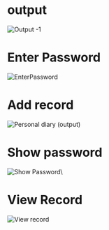 # output 

![Output -1](https://user-images.githubusercontent.com/98948425/155307339-bd4a8428-c72c-4810-9b5f-ad2408595ec3.png)

# Enter Password

 ![EnterPassword](https://user-images.githubusercontent.com/98948425/155308110-9094ef44-8fbe-4d63-8c51-7a7fc6cd8360.png)

 # Add record

 ![Personal diary (output)](https://user-images.githubusercontent.com/98948425/155308462-54f51e7d-a240-4b8f-ae74-28f7d798e702.png)

 # Show password

 ![Show Password](https://user-images.githubusercontent.com/98948425/155308897-60b5d1d0-6216-4e08-b03b-219443079d70.png)\

 #  View Record

 ![View  record](https://user-images.githubusercontent.com/98948425/155309315-96fe124c-24e3-46a7-92c0-8833f52746de.png)